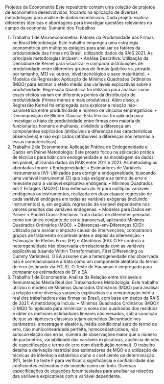 Projetos de Econometria
Este repositório contém uma coleção de projetos de econometria desenvolvidos, focando
na aplicação de diversas metodologias para análise de dados econômicos. Cada projeto
explora diferentes técnicas e abordagens para investigar questões relevantes no campo da
economia.
Sumário dos Trabalhos
1. Trabalho 1 de Microeconometria: Fatores da Produtividade das
Firmas no Brasil
Metodologia:
Este trabalho empregou uma estratégia econométrica em múltiplos estágios para analisar
os fatores da produtividade das firmas no Brasil, utilizando dados da RAIS 2021. As
principais metodologias incluem:
• Análise Descritiva: Utilização da Densidade de Kernel para visualizar e comparar
distribuições de produtividade entre diferentes grupos de firmas (público vs. privado,
por tamanho, MEI vs. outros, nível tecnológico e sexo majoritário).
• Modelos de Regressão: Aplicação de Mínimos Quadrados Ordinários (MQO) para
estimar o efeito médio das variáveis explicativas sobre a produtividade. Regressão
Quantílica foi utilizada para analisar como esses efeitos variam em diferentes pontos da
distribuição de produtividade (firmas menos e mais produtivas). Além disso, a
Regressão Kernel foi empregada para explorar a relação não-paramétrica entre
produtividade e número de vínculos empregatícios.
• Decomposição de Blinder-Oaxaca: Esta técnica foi aplicada para investigar o hiato de
produtividade entre firmas com maioria de funcionários homens e mulheres, dividindo
a diferença em componentes explicados (atribuíveis a diferenças nas características
observáveis) e não explicados (atribuíveis a diferenças nos retornos a essas
características).
2. Trabalho 2 de Econometria: Aplicação Prática de Endogeneidade e
Dados em Painel
Metodologia:
Este projeto focou na aplicação prática de técnicas para lidar com endogeneidade e na
modelagem de dados em painel, utilizando dados da RAIS entre 2011 e 2021. As
metodologias abordadas foram:
• Endogeneidade:
• Estimadores de Variáveis Instrumentais (IV): Utilizados para corrigir a
endogeneidade, buscando uma variável instrumental (Z) que seja exógena ao termo
de erro e relevante para a variável explicativa endógena.
• Mínimos Quadrados em 2 Estágios (MQ2E): Uma extensão do IV para múltiplas
variáveis endógenas ou instrumentos, realizada em duas etapas: regressão de cada
variável endógena em todas as variáveis exógenas (incluindo instrumentos) e, em
seguida, regressão da variável dependente nos valores preditos das variáveis
endógenas.
• Modelos para Dados em Painel:
• Pooled Cross-Sections: Trata dados de diferentes períodos como um único
conjunto de corte transversal, aplicando Mínimos Quadrados Ordinários (MQO).
• Diferenças-em-Diferenças (DiD): Utilizado para avaliar o impacto causal de
intervenções, comparando grupos de tratamento e controle antes e depois da
intervenção.
• Estimação de Efeitos Fixos (EF) e Aleatórios (EA): O EF controla a
heterogeneidade não observada correlacionada com as variáveis explicativas
(usando Within Transformation, First Differencing ou Dummy Variables). O EA
assume que a heterogeneidade não observada não é correlacionada e a trata como
um componente aleatório do termo de erro (estimado via FGLS). O Teste de
Hausman é empregado para comparar os estimadores de EF e EA.
3. Trabalho 1 de Econometria: Análise da Relação entre Variáveis e
Remuneração Média Real dos Trabalhadores
Metodologia:
Este trabalho utilizou o modelo de Mínimos Quadrados Ordinários (MQO) para analisar a
relação entre diversas variáveis explicativas e a remuneração média real dos trabalhadores
das firmas no Brasil, com base em dados da RAIS de 2021. A metodologia incluiu:
• Mínimos Quadrados Ordinários (MQO): O MQO foi aplicado para minimizar a soma
dos quadrados dos resíduos e obter os melhores estimadores lineares não viesados,
sob a condição de que as hipóteses clássicas sejam atendidas (linearidade nos
parâmetros, amostragem aleatória, média condicional zero do termo de erro, não
multicolinearidade perfeita, homocedasticidade, não autocorrelação dos erros, número
de observações maior que o número de parâmetros, variabilidade das variáveis
explicativas, ausência de viés de especificação e termo de erro com distribuição
normal). O trabalho detalha a derivação matricial dos estimadores de MQO e a
utilização de técnicas de inferência estatística como o coeficiente de determinação (R²),
teste t e teste F para verificar a significância e confiabilidade dos coeficientes estimados
e do modelo como um todo. Diversas especificações de equações foram testadas para
analisar as relações das variáveis explicativas com a variável dependente.
